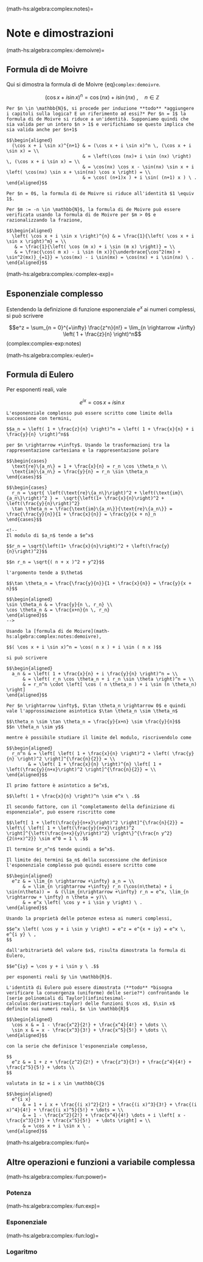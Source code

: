 (math-hs:algebra:complex:notes)=
# Note e dimostrazioni

<!--
(math-hs:algebra:complex:notes:demoivre-euler)=
## Formula di de Moivre, esponenziale complesso e formula di Eulero
-->

(math-hs:algebra:complex:notes:demoivre)=
## Formula di de Moivre
Qui si dimostra la formula di de Moivre {eq}`complex:demoivre`.

$$(\cos x + i \sin x)^n = \cos(nx) + i \sin(nx) \ , \quad n \in \mathbb{Z}$$

```{dropdown} Dimostrazione per induzione
Per $n \in \mathbb{N}$, si procede per induzione **todo** *aggiungere i capitoli sulla logica? E un riferimento ad essi?* Per $n = 1$ la formula di de Moivre si riduce a un'identità. Supponiamo quindi che sia valida per un intero $n > 1$ e verifichiamo se questo implica che sia valida anche per $n+1$

$$\begin{aligned}
  (\cos x + i \sin x)^{n+1} & = (\cos x + i \sin x)^n \, (\cos x + i \sin x) = \\
                            & = \left(\cos (nx)+ i \sin (nx) \right) \, (\cos x + i \sin x) = \\
                            & = \cos(nx) \cos x - \sin(nx) \sin x + i \left( \cos(nx) \sin x + \sin(nx) \cos x \right) = \\
                            & = \cos( (n+1)x ) + i \sin( (n+1) x ) \ .
\end{aligned}$$

Per $n = 0$, la formula di de Moivre si riduce all'identità $1 \equiv 1$.

Per $m := -n \in \mathbb{N}$, la formula di de Moivre può essere verificata usando la formula di de Moivre per $m > 0$ e razionalizzando la frazione,

$$\begin{aligned}
  \left( \cos x + i \sin x \right)^{n} & = \frac{1}{\left( \cos x + i \sin x \right)^m} = \\
   & = \frac{1}{\left( \cos (m x) + i \sin (m x) \right)} = \\
   & = \frac{\cos( m x) - i \sin (m x)}{\underbrace{\cos^2(mx) + \sin^2(mx)}_{=1}} = \cos(mx) - i \sin(mx) = \cos(nx) + i \sin(nx) \ .
\end{aligned}$$

```

(math-hs:algebra:complex:notes:complex-exp)=
## Esponenziale complesso
Estendendo la definizione di funzione esponenziale $e^x$ ai numeri complessi, si può scrivere

$$e^z = \sum_{n = 0}^{+\infty} \frac{z^n}{n!} = \lim_{n \rightarrow +\infty} \left( 1 + \frac{z}{n} \right)^n$$ (complex:complex-exp:notes)

<!--
```{dropdown} Dimostrazione dell'equivalenza delle due definizioni
```
-->

(math-hs:algebra:complex:notes:euler)=
## Formula di Eulero
Per esponenti reali, vale

$$e^{i x} = \cos x + i \sin x$$

```{dropdown} Dimostrazione usando la definizione come limite della successione
L'esponenziale complesso può essere scritto come limite della successione con termini,

$$a_n = \left( 1 + \frac{z}{n} \right)^n = \left( 1 + \frac{x}{n} + i \frac{y}{n} \right)^n$$

per $n \rightarrow +\infty$. Usando le trasformazioni tra la rappresentazione cartesiana e la rappresentazione polare

$$\begin{cases}
  \text{re}\{a_n\} = 1 + \frac{x}{n} = r_n \cos \theta_n \\
  \text{im}\{a_n\} = \frac{y}{n} = r_n \sin \theta_n
\end{cases}$$

$$\begin{cases}
  r_n = \sqrt{ \left(\text{re}\{a_n\}\right)^2 + \left(\text{im}\{a_n\}\right)^2 } =  \sqrt{\left(1+ \frac{x}{n}\right)^2 + \left(\frac{y}{n}\right)^2}
  \tan \theta_n = \frac{\text{im}\{a_n\}}{\text{re}\{a_n\}} = \frac{\frac{y}{n}}{1 + \frac{x}{n}} = \frac{y}{x + n}_n
\end{cases}$$

<!--
Il modulo di $a_n$ tende a $e^x$

$$r_n = \sqrt{\left(1+ \frac{x}{n}\right)^2 + \left(\frac{y}{n}\right)^2}$$

$$n r_n = \sqrt{( n + x )^2 + y^2}$$

l'argomento tende a $\theta$ 

$$\tan \theta_n = \frac{\frac{y}{n}}{1 + \frac{x}{n}} = \frac{y}{x + n}$$

$$\begin{aligned}
\sin \theta_n & = \frac{y}{n \, r_n} \\
\cos \theta_n & = \frac{x+n}{n \, r_n}
\end{aligned}$$
-->

Usando la [formula di de Moivre](math-hs:algebra:complex:notes:demoivre),

$$( \cos x + i \sin x)^n = \cos( n x ) + i \sin ( n x )$$

si può scrivere

$$\begin{aligned}
  a_n & = \left( 1 + \frac{x}{n} + i \frac{y}{n} \right)^n = \\
      & = \left( r_n \cos \theta_n + i r_n \sin \theta \right)^n = \\
      & = r_n^n \cdot \left[ \cos ( n \theta_n ) + i \sin (n \theta_n) \right]
\end{aligned}$$

Per $n \rightarrow \infty$, $\tan \theta_n \rightarrow 0$ e quindi vale l'approssimazione asintotica $\tan \theta_n \sim \theta_n$

$$\theta_n \sim \tan \theta_n = \frac{y}{x+n} \sim \frac{y}{n}$$
$$n \theta_n \sim y$$

mentre è possibile studiare il limite del modulo, riscrivendolo come

$$\begin{aligned}
  r_n^n & = \left[ \left( 1 + \frac{x}{n} \right)^2 + \left( \frac{y}{n} \right)^2 \right]^{\frac{n}{2}} = \\
        & = \left( 1 + \frac{x}{n} \right)^{n} \left[ 1 + \left(\frac{y}{n+x}\right)^2 \right]^{\frac{n}{2}} = \\
\end{aligned}$$

Il primo fattore è asintotico a $e^x$,

$$\left( 1 + \frac{x}{n} \right)^n \sim e^x \ .$$

Il secondo fattore, con il "completamento della definizione di esponenziale", può essere riscritto come

$$\left[ 1 + \left(\frac{y}{n+x}\right)^2 \right]^{\frac{n}{2}} = \left\{ \left[ 1 + \left(\frac{y}{n+x}\right)^2 \right]^{\left(\frac{n+x}{y}\right)^2} \right\}^{\frac{n y^2}{2(n+x)^2}} \sim e^0 = 1 \ .$$

Il termine $r_n^n$ tende quindi a $e^x$.

Il limite dei termini $a_n$ della successione che definisce l'esponenziale complesso può quindi essere scritto come

$$\begin{aligned}
  e^z & = \lim_{n \rightarrow +\infty} a_n = \\
      & = \lim_{n \rightarrow +\infty} r_n (\cos(n\theta) + i \sin(n\theta)) =  & (\lim_{n\rightarrow +\infty} r_n = e^x, \lim_{n \rightarrow + \infty} n \theta = y)\\
      & = e^x \left( \cos y + i \sin y \right) \ .
\end{aligned}$$

Usando la proprietà delle potenze estesa ai numeri complessi,

$$e^x \left( \cos y + i \sin y \right) = e^z = e^{x + iy} = e^x \, e^{i y} \ ,
$$

dall'arbitrarietà del valore $x$, risulta dimostrata la formula di Eulero,

$$e^{iy} = \cos y + i \sin y \ .$$

per esponenti reali $y \in \mathbb{R}$. 

```

```{dropdown} Dimostrazione usando la definizione come serie
L'identità di Eulero può essere dimostrata (**todo** *bisogna verificare la convergenza (uniforme) delle serie?*) confrontando le [serie polinomiali di Taylor](infinitesimal-calculus:derivatives:taylor) delle funzioni $\cos x$, $\sin x$ definite sui numeri reali, $x \in \mathbb{R}$

$$\begin{aligned}
  \cos x & = 1 - \frac{x^2}{2!} + \frac{x^4}{4!} + \dots \\
  \sin x & = x - \frac{x^3}{3!} + \frac{x^5}{5!} + \dots \\
\end{aligned}$$

con la serie che definisce l'esponenziale complesso,

$$
  e^z & = 1 + z + \frac{z^2}{2!} + \frac{z^3}{3!} + \frac{z^4}{4!} + \frac{z^5}{5!} + \dots \\
$$

valutata in $z = i x \in \mathbb{C}$

$$\begin{aligned}
  e^{i x} 
      & = 1 + i x + \frac{(i x)^2}{2!} + \frac{(i x)^3}{3!} + \frac{(i x)^4}{4!} + \frac{(i x)^5}{5!} + \dots = \\
      & = 1 - \frac{x^2}{2!} + \frac{x^4}{4!} \dots + i \left[ x - \frac{x^3}{3!} + \frac{x^5}{5!}  + \dots \right] = \\
      & = \cos x + i \sin x \ .
\end{aligned}$$

```

(math-hs:algebra:complex:notes:fun)=
## Altre operazioni e funzioni a variabile complessa

(math-hs:algebra:complex:notes:fun:power)=
### Potenza

(math-hs:algebra:complex:notes:fun:exp)=
### Esponenziale

(math-hs:algebra:complex:notes:fun:log)=
### Logaritmo

